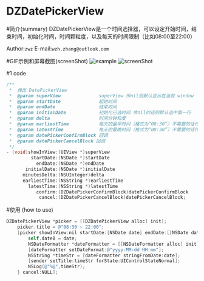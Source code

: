DZDatePickerView
===
#简介(summary)
DZDatePickerView是一个时间选择器，可以设定开始时间，结束时间，初始化时间，时间颗粒度，以及每天的时间限制（比如08:00至22:00）

Author:`zwz` E-mail:`wzh.zhang@outlook.com`

#GIF示例和屏幕截图(screenShot)
![example](https://github.com/zwz293299/DZDatePickerDemo/blob/master/example.gif)
![screenShot](https://github.com/zwz293299/DZDatePickerDemo/blob/master/ScreenShot.png)

#1 code
``` Objective-C
/**
 *  弹出 DatePickerView
 *  @param superView              superView 传nil则默认显示在当前 window
 *  @param startDate              起始时间
 *  @param endDate                结束时间
 *  @param initialDate            初始化已选时间 传nil的话则默认选中第一行
 *  @param delta                  时间分钟粒度
 *  @param earliestTime           每天的最早时间（格式为“08:30”）不需要的话传nil
 *  @param latestTime             每天的最晚时间（格式为“08:30”）不需要的话传nil
 *  @param datePickerConfirmBlock 回调
 *  @param datePickerCancelBlock 回调
 */
- (void)showInView:(UIView *)superView
         startDate:(NSDate *)startDate
           endDate:(NSDate *)endDate
       initialDate:(NSDate *)initialDate
      minutesDelta:(NSUInteger)delta
      earliestTime:(NSString *)earliestTime
        latestTime:(NSString *)latestTime
           confirm:(DZDatePickerConfirmBlock)datePickerConfirmBlock
            cancel:(DZDatePickerCancelBlock)datePickerCancelBlock;
```


#使用 (how to use)

``` Objective-C
DZDatePickerView *picker = [[DZDatePickerView alloc] init];
    picker.title = @"08:30 ~ 22:00";
    [picker showInView:nil startDate:[NSDate date] endDate:[[NSDate date] dateByAddingTimeInterval:60 * 60 * 24 * 5]  initialDate:self.dateB minutesDelta:15 earliestTime:@"08:30" latestTime:@"22:00" confirm:^(NSDate *date) {
        self.dateB = date;
        NSDateFormatter *dateFormatter = [[NSDateFormatter alloc] init];
        [dateFormatter setDateFormat:@"yyyy-MM-dd HH:mm"];
        NSString *timeStr = [dateFormatter stringFromDate:date];
        [sender setTitle:timeStr forState:UIControlStateNormal];
        NSLog(@"%@",timeStr);
    } cancel:NULL];
```





